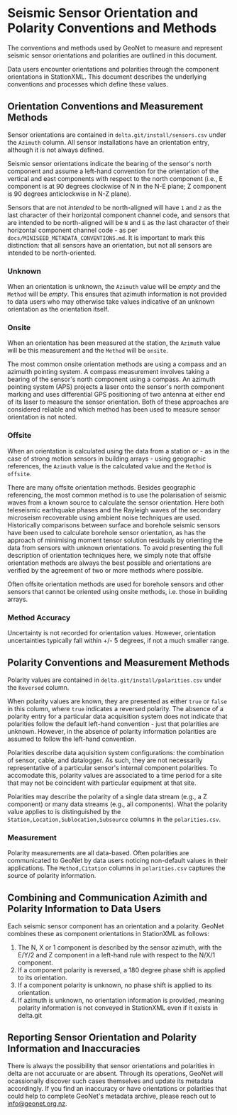 # Seismic Sensor Orientation and Polarity Conventions and Methods

The conventions and methods used by GeoNet to measure and represent seismic sensor orientations and polarities are outlined in this document.

Data users encounter orientations and polarities through the component orientations in StationXML. This document describes the underlying conventions and processes which define these values.

## Orientation Conventions and Measurement Methods

Sensor orientations are contained in `delta.git/install/sensors.csv` under the `Azimuth` column. All sensor installations have an orientation entry, although it is not always defined.

Seismic sensor orientations indicate the bearing of the sensor's north component and assume a left-hand convention for the orientation of the vertical and east components with respect to the north component (i.e., E component is at 90 degrees clockwise of N in the N-E plane; Z component is 90 degrees anticlockwise in N-Z plane).

Sensors that are not *intended* to be north-aligned will have `1` and `2` as the last character of their horizontal component channel code, and sensors that are intended to be north-aligned will be `N` and `E` as the last character of their horizontal component channel code - as per `docs/MINISEED_METADATA_CONVENTIONS.md`. It is important to mark this distinction: that all sensors have an orientation, but not all sensors are intended to be north-oriented.

### Unknown

When an orientation is unknown, the `Azimuth` value will be *empty* and the `Method` will be *empty*. This ensures that azimuth information is not provided to data users who may otherwise take values indicative of an unknown orientation as the orientation itself.

### Onsite

When an orientation has been measured at the station, the `Azimuth` value will be this measurement and the `Method` will be `onsite`.

The most common onsite orientation methods are using a compass and an azimuith pointing system. A compass measurement involves taking a bearing of the sensor's north component using a compass. An azimuth pointing system (APS) projects a laser onto the sensor's north component marking and uses differential GPS positioning of two antenna at either end of its laser to measure the sensor orientation. Both of these approaches are considered reliable and which method has been used to measure sensor orientation is not noted.

### Offsite

When an orientation is calculated using the data from a station or - as in the case of strong motion sensors in building arrays - using geographic references, the `Azimuth` value is the calculated value and the `Method` is `offsite`.

There are many offsite orientation methods. Besides geographic referencing, the most common method is to use the polarisation of seismic waves from a known source to calculate the sensor orientation. Here both teleseismic earthquake phases and the Rayleigh waves of the secondary microseism recoverable using ambient noise techniques are used. Historically comparisons between surface and borehole seismic sensors have been used to calculate borehole sensor orientation, as has the approach of minimising moment tensor solution residuals by orienting the data from sensors with unknown orientations. To avoid presenting the full description of orientation techniques here, we simply note that offsite orientation methods are always the best possible and orientations are verified by the agreement of two or more methods where possible.

Often offsite orientation methods are used for borehole sensors and other sensors that cannot be oriented using onsite methods, i.e. those in building arrays.

### Method Accuracy

Uncertainty is not recorded for orientation values. However, orientation uncertainties typically fall within +/- 5 degrees, if not a much smaller range.

## Polarity Conventions and Measurement Methods

Polarity values are contained in `delta.git/install/polarities.csv` under the `Reversed` column.

When polarity values are known, they are presented as either `true` or `false` in this column, where `true` indicates a reversed polarity. The absence of a polarity entry for a particular data acquisition system does not indicate that polarities follow the default left-hand convention - just that polarities are unknown. However, in the absence of polarity information polarities are assumed to follow the left-hand convention.

Polarities describe data aquisition system configurations: the combination of sensor, cable, and datalogger. As such, they are not necessarily representative of a particular sensor's internal component polarities. To accomodate this, polarity values are associated to a time period for a site that may not be coincident with particular equipment at that site.

Polarities may describe the polarity of a single data stream (e.g., a Z component) or many data streams (e.g., all components). What the polarity value applies to is distinguished by the `Station,Location,Sublocation,Subsource` columns in the `polarities.csv`.

### Measurement

Polarity measurements are all data-based. Often polarities are communicated to GeoNet by data users noticing non-default values in their applications. The `Method,Citation` columns in `polarities.csv` captures the source of polarity information.

## Combining and Communication Azimith and Polarity Information to Data Users

Each seismic sensor component has an orientation and a polarity. GeoNet combines these as component orientations in StationXML as follows:
1. The N, X or 1 component is described by the sensor azimuth, with the E/Y/2 and Z component in a left-hand rule with respect to the N/X/1 component.
1. If a component polarity is reversed, a 180 degree phase shift is applied to its orientation.
1. If a component polarity is unknown, no phase shift is applied to its orientation.
1. If azimuth is unknown, no orientation information is provided, meaning polarity information is not conveyed in StationXML even if it exists in delta.git

## Reporting Sensor Orientation and Polarity Information and Inaccuracies

There is always the possibility that sensor orientations and polarities in delta are not accuruate or are absent. Through its operations, GeoNet will ocassionally discover such cases themselves and update its metadata accordingly. If you find an inaccuracy or have orientations or polarities that could help to complete GeoNet's metadata archive, please reach out to info@geonet.org.nz.
